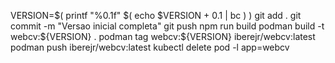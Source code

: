 VERSION=$( printf "%0.1f" $( echo $VERSION + 0.1 | bc ) )
git add .
git commit -m "Versao inicial completa"
git push
npm run build
podman build -t webcv:${VERSION} .
podman tag webcv:${VERSION} iberejr/webcv:latest
podman push iberejr/webcv:latest
kubectl delete pod -l app=webcv

